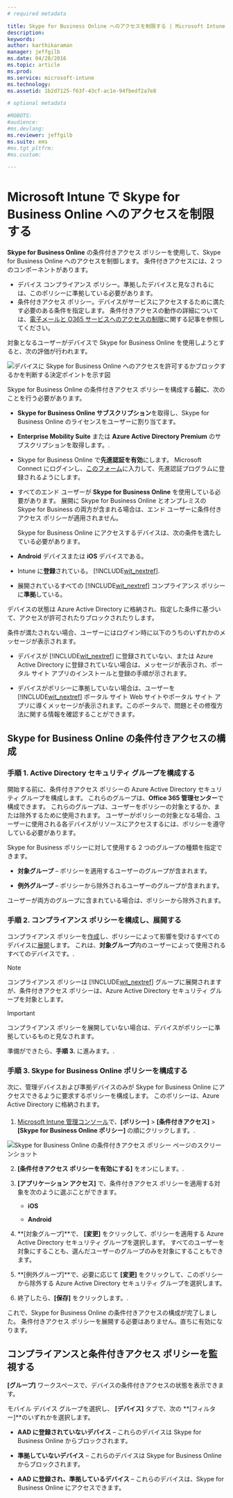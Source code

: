 ```yaml
---
# required metadata

title: Skype for Business Online へのアクセスを制限する | Microsoft Intune
description:
keywords:
author: karthikaraman
manager: jeffgilb
ms.date: 04/28/2016
ms.topic: article
ms.prod:
ms.service: microsoft-intune
ms.technology:
ms.assetid: 1b2d7125-f63f-43cf-ac1e-94fbedf2a7e8

# optional metadata

#ROBOTS:
#audience:
#ms.devlang:
ms.reviewer: jeffgilb
ms.suite: ems
#ms.tgt_pltfrm:
#ms.custom:

---
```


# Microsoft Intune で Skype for Business Online へのアクセスを制限する
**Skype for Business Online** の条件付きアクセス ポリシーを使用して、Skype for Business Online へのアクセスを制御します。
条件付きアクセスには、2 つのコンポーネントがあります。
- デバイス コンプライアンス ポリシー。準拠したデバイスと見なされるには、このポリシーに準拠している必要があります。
- 条件付きアクセス ポリシー。デバイスがサービスにアクセスするために満たす必要のある条件を指定します。
条件付きアクセスの動作の詳細については、[電子メールと O365 サービスへのアクセスの制限](restrict-access-to-email-and-o365-services-with-microsoft-intune.md)に関する記事を参照してください。

対象となるユーザーがデバイスで Skype for Business Online を使用しようとすると、次の評価が行われます。

![デバイスに Skype for Business Online へのアクセスを許可するかブロックするかを判断する決定ポイントを示す図](../media/ConditionalAccess_SkypeforBusiness.png)

Skype for Business Online の条件付きアクセス ポリシーを構成する**前に**、次のことを行う必要があります。
- **Skype for Business Online サブスクリプション**を取得し、Skype for Business Online のライセンスをユーザーに割り当てます。
- **Enterprise Mobility Suite** または **Azure Active Directory Premium** のサブスクリプションを取得します。.
-   Skype for Business Online で**先進認証を有効**にします。 Microsoft Connect にログインし、[このフォーム](https://connect.microsoft.com/office/Survey/NominationSurvey.aspx?SurveyID=17299&ProgramID=8715)に入力して、先進認証プログラムに登録されるようにします。
-  すべてのエンド ユーザーが **Skype for Business Online** を使用している必要があります。 展開に Skype for Business Online とオンプレミスの Skype for Business の両方が含まれる場合は、エンド ユーザーに条件付きアクセス ポリシーが適用されません。

    Skype for Business Online にアクセスするデバイスは、次の条件を満たしている必要があります。

-   **Android** デバイスまたは **iOS** デバイスである。

-   Intune に**登録**されている。 [!INCLUDE[wit_nextref](../includes/wit_nextref_md.md)].

-   展開されているすべての [!INCLUDE[wit_nextref](../includes/wit_nextref_md.md)] コンプライアンス ポリシーに**準拠**している。


デバイスの状態は Azure Active Directory に格納され、指定した条件に基づいて、アクセスが許可されたりブロックされたりします。

条件が満たされない場合、ユーザーにはログイン時に以下のうちのいずれかのメッセージが表示されます。

-   デバイスが [!INCLUDE[wit_nextref](../includes/wit_nextref_md.md)] に登録されていない、または Azure Active Directory に登録されていない場合は、メッセージが表示され、ポータル サイト アプリのインストールと登録の手順が示されます。

-   デバイスがポリシーに準拠していない場合は、ユーザーを [!INCLUDE[wit_nextref](../includes/wit_nextref_md.md)] ポータル サイト Web サイトやポータル サイト アプリに導くメッセージが表示されます。このポータルで、問題とその修復方法に関する情報を確認することができます。

## Skype for Business Online の条件付きアクセスの構成

### 手順 1. Active Directory セキュリティ グループを構成する
開始する前に、条件付きアクセス ポリシーの Azure Active Directory セキュリティ グループを構成します。 これらのグループは、**Office 365 管理センター**で構成できます。 これらのグループは、ユーザーをポリシーの対象とするか、または除外するために使用されます。 ユーザーがポリシーの対象となる場合、ユーザーに使用される各デバイスがリソースにアクセスするには、ポリシーを遵守している必要があります。

Skype for Business ポリシーに対して使用する 2 つのグループの種類を指定できます。

-   **対象グループ** – ポリシーを適用するユーザーのグループが含まれます。

-   **例外グループ** – ポリシーから除外されるユーザーのグループが含まれます。

ユーザーが両方のグループに含まれている場合は、ポリシーから除外されます。

### 手順 2. コンプライアンス ポリシーを構成し、展開する
コンプライアンス ポリシーを[作成](create-a-device-compliance-policy-in-microsoft-intune.md)し、ポリシーによって影響を受けるすべてのデバイスに[展開](deploy-and-monitor-a-device-compliance-policy-in-microsoft-intune.md)します。 これは、**対象グループ**内のユーザーによって使用されるすべてのデバイスです。.

> [!NOTE]
> コンプライアンス ポリシーは [!INCLUDE[wit_nextref](../includes/wit_nextref_md.md)] グループに展開されますが、条件付きアクセス ポリシーは、Azure Active Directory セキュリティ グループを対象とします。


> [!IMPORTANT]
> コンプライアンス ポリシーを展開していない場合は、デバイスがポリシーに準拠しているものと見なされます。

準備ができたら、**手順 3.** に進みます。.

### 手順 3. Skype for Business Online ポリシーを構成する
次に、管理デバイスおよび準拠デバイスのみが Skype for Business Online にアクセスできるように要求するポリシーを構成します。 このポリシーは、Azure Active Directory に格納されます。

####
1.  [Microsoft Intune 管理コンソール](https://manage.microsoft.com)で、**[ポリシー]** > **[条件付きアクセス]** > **[Skype for Business Online ポリシー]** の順にクリックします。.

![Skype for Business Online の条件付きアクセス ポリシー ページのスクリーンショット](./media/conditional_access_SFBPolicy.png)

2.  **[条件付きアクセス ポリシーを有効にする]** をオンにします。.

3.  **[アプリケーション アクセス]** で、条件付きアクセス ポリシーを適用する対象を次のように選ぶことができます。

    -   **iOS**

    -   **Android**

4.   **[対象グループ]**で、 **[変更]** をクリックして、ポリシーを適用する Azure Active Directory セキュリティ グループを選択します。 すべてのユーザーを対象にすることも、選んだユーザーのグループのみを対象にすることもできます。

5.   **[例外グループ]**で、必要に応じて **[変更]** をクリックして、このポリシーから除外する Azure Active Directory セキュリティ グループを選択します。

6.  終了したら、**[保存]** をクリックします。.

これで、Skype for Business Online の条件付きアクセスの構成が完了しました。 条件付きアクセス ポリシーを展開する必要はありません。直ちに有効になります。


## コンプライアンスと条件付きアクセス ポリシーを監視する
 **[グループ]** ワークスペースで、デバイスの条件付きアクセスの状態を表示できます。

モバイル デバイス グループを選択し、 **[デバイス]** タブで、次の **[フィルター]**のいずれかを選択します。

* **AAD に登録されていないデバイス** – これらのデバイスは Skype for Business Online からブロックされます。

* **準拠していないデバイス** – これらのデバイスは Skype for Business Online からブロックされます。

* **AAD に登録され、準拠しているデバイス** – これらのデバイスは、Skype for Business Online にアクセスできます。


<!--HONumber=May16_HO1-->


